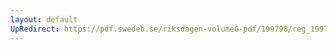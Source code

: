 ```yaml
---
layout: default
UpRedirect: https://pdf.swedeb.se/riksdagen-volumeG-pdf/199798/reg_199798/reg_199798_0288.pdf
---
```

